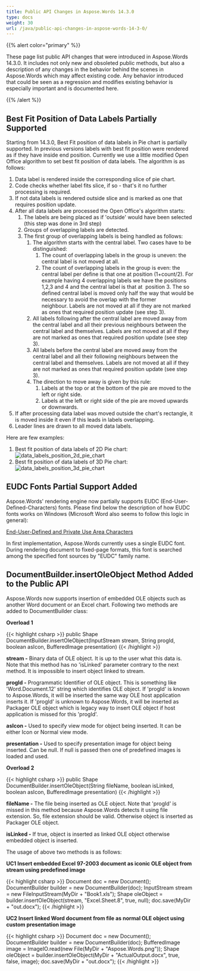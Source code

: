 ```yaml
---
title: Public API Changes in Aspose.Words 14.3.0
type: docs
weight: 30
url: /java/public-api-changes-in-aspose-words-14-3-0/
---
```


{{% alert color="primary" %}} 

These page list public API changes that were introduced in Aspose.Words 14.3.0. It includes not only new and obsoleted public methods, but also a description of any changes in the behavior behind the scenes in Aspose.Words which may affect existing code. Any behavior introduced that could be seen as a regression and modifies existing behavior is especially important and is documented here.

{{% /alert %}} 

## **Best Fit Position of Data Labels Partially Supported**

Starting from 14.3.0, Best Fit position of data labels in Pie chart is partially supported. In previous versions labels with best fit position were rendered as if they have inside end position. Currently we use a little modified Open Office algorithm to set best fit position of data labels. The algorithm is as follows:

1. Data label is rendered inside the corresponding slice of pie chart.
1. Code checks whether label fits slice, if so - that's it no further processing is required.
1. If not data labels is rendered outside slice and is marked as one that requires position update.
1. After all data labels are processed the Open Office's algorithm starts: 
   1. The labels are being placed as if 'outside' would have been selected (this step was done in 3rd step)
   1. Groups of overlapping labels are detected.
   1. The first group of overlapping labels is being handled as follows: 
      1. The algorithm starts with the central label. Two cases have to be distinguished: 
         1. The count of overlapping labels in the group is uneven: the central label is not moved at all.
         1. The count of overlapping labels in the group is even: the central label per define is that one at position (1+count/2). For example having 4 overlapping labels we have the positions 1,2,3 and 4 and the central label is that at  position 3. The so defined central label is moved only half the way that would be necessary to avoid the overlap with the former neighbour. Labels are not moved at all if they are not marked as ones that required position update (see step 3).
      1. All labels following after the central label are moved away from the central label and all their previous neighbours between the central label and themselves. Labels are not moved at all if they are not marked as ones that required position update (see step 3).
      1. All labels before the central label are moved away from the central label and all their following neighbours between the central label and themselves. Labels are not moved at all if they are not marked as ones that required position update (see step 3).
      1. The direction to move away is given by this rule: 
         1. Labels at the top or at the bottom of the pie are moved to the left or right side.
         1. Labels at the left or right side of the pie are moved upwards or downwards.
1. If after processing data label was moved outside the chart's rectangle, it is moved inside it even if this leads in labels overlapping.
1. Leader lines are drawn to all moved data labels.

Here are few examples:

1. Best fit position of data labels of 2D Pie chart:<br>
![data_labels_position_2d_pie_chart](data_labels_best_fit_position_2d_pie_chart.png)
1. Best fit position of data labels of 3D Pie chart:<br>
![data_labels_position_3d_pie_chart](data_labels_best_fit_position_3d_pie_chart.png)

## **EUDC Fonts Partial Support Added**

Aspose.Words' rendering engine now partially supports EUDC (End-User-Defined-Characters) fonts. Please find below the description of how EUDC fonts works on Windows (Microsoft Word also seems to follow this logic in general):

[End-User-Defined and Private Use Area Characters](http://msdn.microsoft.com/en-us/library/windows/desktop/dd317802\(v=vs.85\).aspx)

In first implementation, Aspose.Words currently uses a single EUDC font. During rendering document to fixed-page formats, this font is searched among the specified font sources by "EUDC" family name.

## **DocumentBuilder.insertOleObject Method Added to the Public API**

Aspose.Words now supports insertion of embedded OLE objects such as another Word document or an Excel chart. Following two methods are added to DocumentBuilder class:

**Overload 1**

{{< highlight csharp >}}
public Shape DocumentBuilder.insertOleObject(InputStream stream, String progId, boolean asIcon, BufferedImage presentation)
{{< /highlight >}}

**stream -** Binary data of OLE object. It is up to the user what this data is. Note that this method has no 'isLinked' parameter contrary to the next method. It is impossible to insert object linked to stream.

**progId -** Programmatic Identifier of OLE object. This is something like 'Word.Document.12' string which identifies OLE object. If 'progId' is known to Aspose.Words, it will be inserted the same way OLE host application inserts it. If 'progId' is unknown to Aspose.Words, it will be inserted as Packager OLE object which is legacy way to insert OLE object if host application is missed for this 'progId'.

**asIcon -** Used to specify view mode for object being inserted. It can be either Icon or Normal view mode.

**presentation -** Used to specify presentation image for object being inserted. Can be null. If null is passed then one of predefined images is loaded and used.

**Overload 2**

{{< highlight csharp >}}
public Shape DocumentBuilder.insertOleObject(String fileName, boolean isLinked, boolean asIcon, BufferedImage presentation)
{{< /highlight >}}

**fileName -** The file being inserted as OLE object. Note that 'progId' is missed in this method because Aspose.Words detects it using file extension. So, file extension should be valid. Otherwise object is inserted as Packager OLE object.

**isLinked -** If true, object is inserted as linked OLE object otherwise embedded object is inserted.

The usage of above two methods is as follows:

**UC1 Insert embedded Excel 97-2003 document as iconic OLE object from stream using predefined image**

{{< highlight csharp >}}
Document doc = new Document();
DocumentBuilder builder = new DocumentBuilder(doc);
InputStream stream = new FileInputStream(MyDir + "Book1.xls");
Shape oleObject = builder.insertOleObject(stream, "Excel.Sheet.8", true, null);
doc.save(MyDir + "out.docx");
{{< /highlight >}}

**UC2 Insert linked Word document from file as normal OLE object using custom presentation image**

{{< highlight csharp >}}
Document doc = new Document();
DocumentBuilder builder = new DocumentBuilder(doc);
BufferedImage image = ImageIO.read(new File(MyDir + "Aspose.Words.png"));
Shape oleObject = builder.insertOleObject(MyDir + "ActualOutput.docx", true, false, image);
doc.save(MyDir + "out.docx");
{{< /highlight >}}
